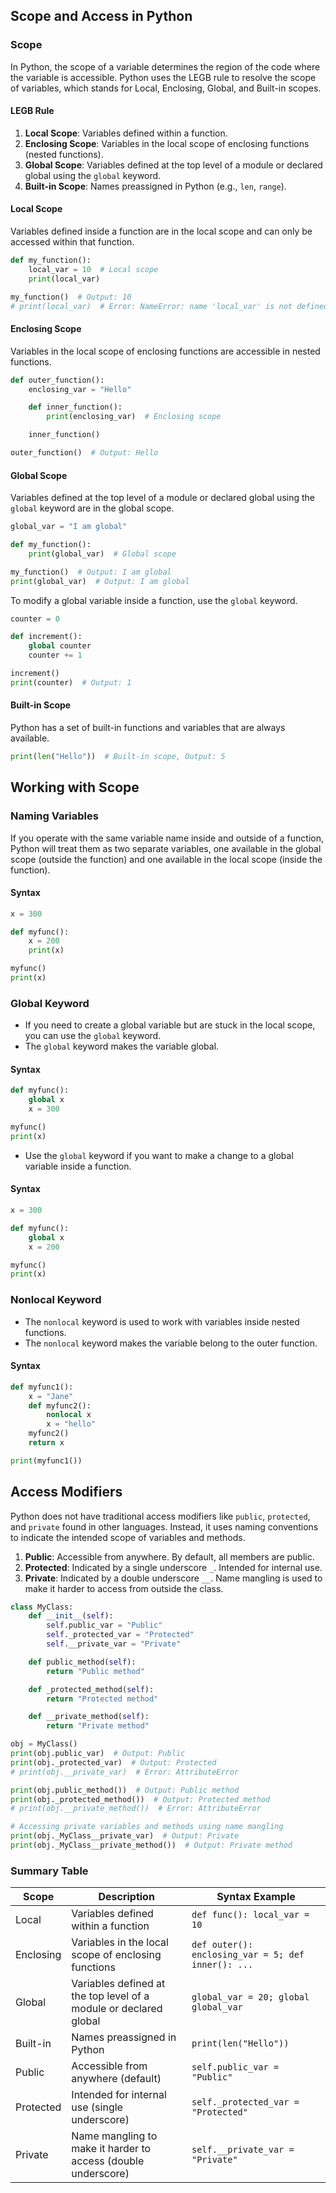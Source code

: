 
## Scope and Access in Python

### Scope
In Python, the scope of a variable determines the region of the code where the variable is accessible. Python uses the LEGB rule to resolve the scope of variables, which stands for Local, Enclosing, Global, and Built-in scopes.

#### LEGB Rule

1. **Local Scope**: Variables defined within a function.
2. **Enclosing Scope**: Variables in the local scope of enclosing functions (nested functions).
3. **Global Scope**: Variables defined at the top level of a module or declared global using the `global` keyword.
4. **Built-in Scope**: Names preassigned in Python (e.g., `len`, `range`).

#### Local Scope

Variables defined inside a function are in the local scope and can only be accessed within that function.

```python
def my_function():
    local_var = 10  # Local scope
    print(local_var)

my_function()  # Output: 10
# print(local_var)  # Error: NameError: name 'local_var' is not defined
```

#### Enclosing Scope

Variables in the local scope of enclosing functions are accessible in nested functions.

```python
def outer_function():
    enclosing_var = "Hello"

    def inner_function():
        print(enclosing_var)  # Enclosing scope

    inner_function()

outer_function()  # Output: Hello
```

#### Global Scope

Variables defined at the top level of a module or declared global using the `global` keyword are in the global scope.

```python
global_var = "I am global"

def my_function():
    print(global_var)  # Global scope

my_function()  # Output: I am global
print(global_var)  # Output: I am global
```

To modify a global variable inside a function, use the `global` keyword.

```python
counter = 0

def increment():
    global counter
    counter += 1

increment()
print(counter)  # Output: 1
```

#### Built-in Scope

Python has a set of built-in functions and variables that are always available.

```python
print(len("Hello"))  # Built-in scope, Output: 5
```

## Working with Scope

### Naming Variables

If you operate with the same variable name inside and outside of a function, Python will treat them as two separate variables, one available in the global scope (outside the function) and one available in the local scope (inside the function).

#### Syntax
```python
x = 300

def myfunc():
    x = 200
    print(x)

myfunc()
print(x)
```

### Global Keyword

- If you need to create a global variable but are stuck in the local scope, you can use the `global` keyword.
- The `global` keyword makes the variable global.

#### Syntax
```python
def myfunc():
    global x
    x = 300

myfunc()
print(x)
```

- Use the `global` keyword if you want to make a change to a global variable inside a function.

#### Syntax
```python
x = 300

def myfunc():
    global x
    x = 200

myfunc()
print(x)
```

### Nonlocal Keyword

- The `nonlocal` keyword is used to work with variables inside nested functions.
- The `nonlocal` keyword makes the variable belong to the outer function.

#### Syntax
```python
def myfunc1():
    x = "Jane"
    def myfunc2():
        nonlocal x
        x = "hello"
    myfunc2()
    return x

print(myfunc1())
```

## Access Modifiers

Python does not have traditional access modifiers like `public`, `protected`, and `private` found in other languages. Instead, it uses naming conventions to indicate the intended scope of variables and methods.

1. **Public**: Accessible from anywhere. By default, all members are public.
2. **Protected**: Indicated by a single underscore `_`. Intended for internal use.
3. **Private**: Indicated by a double underscore `__`. Name mangling is used to make it harder to access from outside the class.

```python
class MyClass:
    def __init__(self):
        self.public_var = "Public"
        self._protected_var = "Protected"
        self.__private_var = "Private"

    def public_method(self):
        return "Public method"

    def _protected_method(self):
        return "Protected method"

    def __private_method(self):
        return "Private method"

obj = MyClass()
print(obj.public_var)  # Output: Public
print(obj._protected_var)  # Output: Protected
# print(obj.__private_var)  # Error: AttributeError

print(obj.public_method())  # Output: Public method
print(obj._protected_method())  # Output: Protected method
# print(obj.__private_method())  # Error: AttributeError

# Accessing private variables and methods using name mangling
print(obj._MyClass__private_var)  # Output: Private
print(obj._MyClass__private_method())  # Output: Private method
```

### Summary Table

| Scope          | Description                                                                 | Syntax Example                                      |
|----------------|-----------------------------------------------------------------------------|-----------------------------------------------------|
| Local          | Variables defined within a function                                         | `def func(): local_var = 10`                        |
| Enclosing      | Variables in the local scope of enclosing functions                         | `def outer(): enclosing_var = 5; def inner(): ...`  |
| Global         | Variables defined at the top level of a module or declared global            | `global_var = 20; global global_var`                |
| Built-in       | Names preassigned in Python                                                 | `print(len("Hello"))`                               |
| Public         | Accessible from anywhere (default)                                          | `self.public_var = "Public"`                        |
| Protected      | Intended for internal use (single underscore)                               | `self._protected_var = "Protected"`                 |
| Private        | Name mangling to make it harder to access (double underscore)               | `self.__private_var = "Private"`                    |
